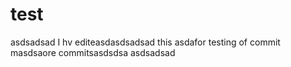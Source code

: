 # test
asdsadsad
I hv editeasdasdsadsad this asdafor testing of commit
masdsaore commitsasdsdsa
asdsadsad
